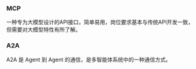 ### MCP

一种专为大模型设计的API接口，简单易用，岗位要求基本与传统API开发一致，但需要对大模型特性有所了解。

### A2A

A2A 是 Agent 到 Agent 的通信，是多智能体系统中的一种通信方式。

